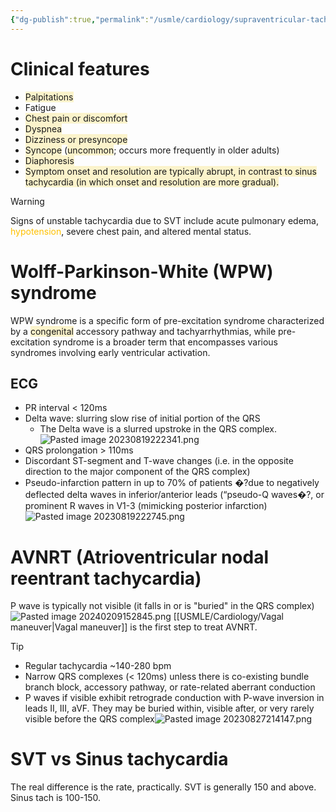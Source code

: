```yaml
---
{"dg-publish":true,"permalink":"/usmle/cardiology/supraventricular-tachycardia/","title":"Supraventricular tachycardia"}
---
```


# Clinical features
- <span style="background:rgba(240, 200, 0, 0.2)">Palpitations</span>
- Fatigue
- <span style="background:rgba(240, 200, 0, 0.2)">Chest pain or discomfort</span>
- <span style="background:rgba(240, 200, 0, 0.2)">Dyspnea</span>
- <span style="background:rgba(240, 200, 0, 0.2)">Dizziness or presyncope</span>
- <span style="background:rgba(240, 200, 0, 0.2)">Syncope</span> (<span style="background:rgba(240, 200, 0, 0.2)">uncommon</span>; occurs more frequently in older adults)
- <span style="background:rgba(240, 200, 0, 0.2)">Diaphoresis</span>
- <span style="background:rgba(240, 200, 0, 0.2)">Symptom onset and resolution are typically abrupt, in contrast to sinus tachycardia (in which onset and resolution are more gradual).</span>
>[!warning] 
>Signs of unstable tachycardia due to SVT include acute pulmonary edema, <font color="#ffc000">hypotension</font>, severe chest pain, and altered mental status.
# Wolff-Parkinson-White (WPW) syndrome
WPW syndrome is a specific form of pre-excitation syndrome characterized by a <span style="background:rgba(240, 200, 0, 0.2)">congenital</span> accessory pathway and tachyarrhythmias, while pre-excitation syndrome is a broader term that encompasses various syndromes involving early ventricular activation.
## ECG
- PR interval < 120ms
- Delta wave: slurring slow rise of initial portion of the QRS
	- The Delta wave is a slurred upstroke in the QRS complex.![Pasted image 20230819222341.png](/img/user/appendix/Pasted%20image%2020230819222341.png)
- QRS prolongation > 110ms
- Discordant ST-segment and T-wave changes (i.e. in the opposite direction to the major component of the QRS complex)
- Pseudo-infarction pattern in up to 70% of patients �?due to negatively deflected delta waves in inferior/anterior leads (“pseudo-Q waves�?, or prominent R waves in V1-3 (mimicking posterior infarction)![Pasted image 20230819222745.png](/img/user/appendix/Pasted%20image%2020230819222745.png)
# AVNRT (Atrioventricular nodal reentrant tachycardia)
P wave is typically not visible (it falls in or is "buried" in the QRS complex)![Pasted image 20240209152845.png](/img/user/appendix/Pasted%20image%2020240209152845.png)
[[USMLE/Cardiology/Vagal maneuver\|Vagal maneuver]] is the first step to treat AVNRT.
>[!tip] 
>- Regular tachycardia ~140-280 bpm
>- Narrow QRS complexes (< 120ms) unless there is co-existing bundle branch block, accessory pathway, or rate-related aberrant conduction
>- P waves if visible exhibit retrograde conduction with P-wave inversion in leads II, III, aVF. They may be buried within, visible after, or very rarely visible before the QRS complex![Pasted image 20230827214147.png](/img/user/appendix/Pasted%20image%2020230827214147.png)
# SVT vs Sinus tachycardia
The real difference is the rate, practically.
SVT is generally 150 and above. Sinus tach is 100-150.

